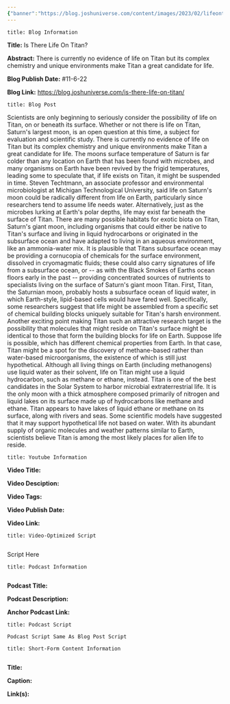 ```yaml
---
{"banner":"https://blog.joshuniverse.com/content/images/2023/02/lifeontitanheader--1-.webp","banner_x":0.5,"dg-publish":true,"permalink":"/blog/is-there-life-on-titan/","dgPassFrontmatter":true,"noteIcon":"","created":"","updated":""}
---
```


```ad-info
title: Blog Information
```

**Title:** Is There Life On Titan?

**Abstract:** There is currently no evidence of life on Titan but its complex chemistry and unique environments make Titan a great candidate for life.

**Blog Publish Date:** #11-6-22

**Blog Link:** https://blog.joshuniverse.com/is-there-life-on-titan/

```ad-abstract
title: Blog Post
```

Scientists are only beginning to seriously consider the possibility of life on Titan, on or beneath its surface. Whether or not there is life on Titan, Saturn's largest moon, is an open question at this time, a subject for evaluation and scientific study. There is currently no evidence of life on Titan but its complex chemistry and unique environments make Titan a great candidate for life. The moons surface temperature of Saturn is far colder than any location on Earth that has been found with microbes, and many organisms on Earth have been revived by the frigid temperatures, leading some to speculate that, if life exists on Titan, it might be suspended in time. Steven Techtmann, an associate professor and environmental microbiologist at Michigan Technological University, said life on Saturn's moon could be radically different from life on Earth, particularly since researchers tend to assume life needs water.
Alternatively, just as the microbes lurking at Earth's polar depths, life may exist far beneath the surface of Titan. There are many possible habitats for exotic biota on Titan, Saturn's giant moon, including organisms that could either be native to Titan's surface and living in liquid hydrocarbons or originated in the subsurface ocean and have adapted to living in an aqueous environment, like an ammonia-water mix. It is plausible that Titans subsurface ocean may be providing a cornucopia of chemicals for the surface environment, dissolved in cryomagmatic fluids; these could also carry signatures of life from a subsurface ocean, or -- as with the Black Smokes of Earths ocean floors early in the past -- providing concentrated sources of nutrients to specialists living on the surface of Saturn's giant moon Titan.
First, Titan, the Saturnian moon, probably hosts a subsurface ocean of liquid water, in which Earth-style, lipid-based cells would have fared well. Specifically, some researchers suggest that life might be assembled from a specific set of chemical building blocks uniquely suitable for Titan's harsh environment. Another exciting point making Titan such an attractive research target is the possibility that molecules that might reside on Titan's surface might be identical to those that form the building blocks for life on Earth.
Suppose life is possible, which has different chemical properties from Earth. In that case, Titan might be a spot for the discovery of methane-based rather than water-based microorganisms, the existence of which is still just hypothetical. Although all living things on Earth (including methanogens) use liquid water as their solvent, life on Titan might use a liquid hydrocarbon, such as methane or ethane, instead.
Titan is one of the best candidates in the Solar System to harbor microbial extraterrestrial life. It is the only moon with a thick atmosphere composed primarily of nitrogen and liquid lakes on its surface made up of hydrocarbons like methane and ethane. Titan appears to have lakes of liquid ethane or methane on its surface, along with rivers and seas. Some scientific models have suggested that it may support hypothetical life not based on water. With its abundant supply of organic molecules and weather patterns similar to Earth, scientists believe Titan is among the most likely places for alien life to reside.

```ad-info
title: Youtube Information
```

**Video Title:**

**Video Desciption:**

**Video Tags:**

**Video Publish Date:**

**Video Link:**

```ad-abstract
title: Video-Optimized Script


```

Script Here

```ad-info
title: Podcast Information


```

**Podcast Title:**

**Podcast Description:**

**Anchor Podcast Link:**

```ad-info
title: Podcast Script

Podcast Script Same As Blog Post Script

```


```ad-info
title: Short-Form Content Information


```

**Title:**

**Caption:**

**Link(s):**

